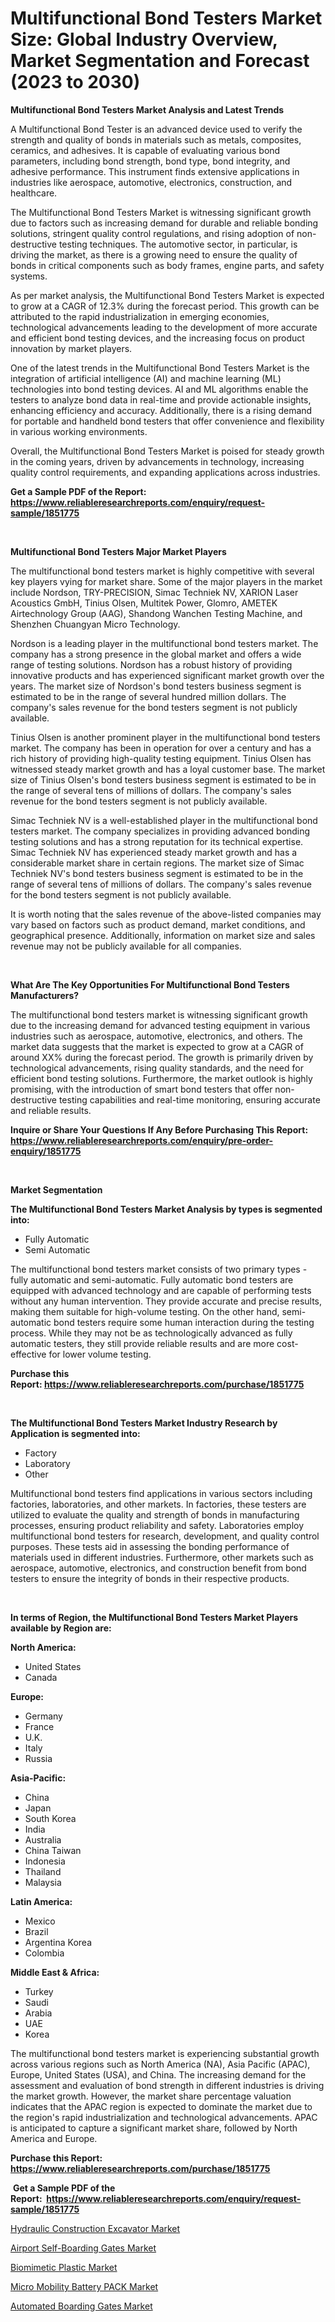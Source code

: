 <p><h1>Multifunctional Bond Testers Market Size: Global Industry Overview, Market Segmentation and Forecast (2023 to 2030)</h1></p><p><strong>Multifunctional Bond Testers Market Analysis and Latest Trends</strong></p>
<p><p>A Multifunctional Bond Tester is an advanced device used to verify the strength and quality of bonds in materials such as metals, composites, ceramics, and adhesives. It is capable of evaluating various bond parameters, including bond strength, bond type, bond integrity, and adhesive performance. This instrument finds extensive applications in industries like aerospace, automotive, electronics, construction, and healthcare.</p><p>The Multifunctional Bond Testers Market is witnessing significant growth due to factors such as increasing demand for durable and reliable bonding solutions, stringent quality control regulations, and rising adoption of non-destructive testing techniques. The automotive sector, in particular, is driving the market, as there is a growing need to ensure the quality of bonds in critical components such as body frames, engine parts, and safety systems.</p><p>As per market analysis, the Multifunctional Bond Testers Market is expected to grow at a CAGR of 12.3% during the forecast period. This growth can be attributed to the rapid industrialization in emerging economies, technological advancements leading to the development of more accurate and efficient bond testing devices, and the increasing focus on product innovation by market players.</p><p>One of the latest trends in the Multifunctional Bond Testers Market is the integration of artificial intelligence (AI) and machine learning (ML) technologies into bond testing devices. AI and ML algorithms enable the testers to analyze bond data in real-time and provide actionable insights, enhancing efficiency and accuracy. Additionally, there is a rising demand for portable and handheld bond testers that offer convenience and flexibility in various working environments.</p><p>Overall, the Multifunctional Bond Testers Market is poised for steady growth in the coming years, driven by advancements in technology, increasing quality control requirements, and expanding applications across industries.</p></p>
<p><strong>Get a Sample PDF of the Report:&nbsp; <a href="https://www.reliableresearchreports.com/enquiry/request-sample/1851775">https://www.reliableresearchreports.com/enquiry/request-sample/1851775</a></strong></p>
<p>&nbsp;</p>
<p><strong>Multifunctional Bond Testers Major Market Players</strong></p>
<p><p>The multifunctional bond testers market is highly competitive with several key players vying for market share. Some of the major players in the market include Nordson, TRY-PRECISION, Simac Techniek NV, XARION Laser Acoustics GmbH, Tinius Olsen, Multitek Power, Glomro, AMETEK Airtechnology Group (AAG), Shandong Wanchen Testing Machine, and Shenzhen Chuangyan Micro Technology.</p><p>Nordson is a leading player in the multifunctional bond testers market. The company has a strong presence in the global market and offers a wide range of testing solutions. Nordson has a robust history of providing innovative products and has experienced significant market growth over the years. The market size of Nordson's bond testers business segment is estimated to be in the range of several hundred million dollars. The company's sales revenue for the bond testers segment is not publicly available.</p><p>Tinius Olsen is another prominent player in the multifunctional bond testers market. The company has been in operation for over a century and has a rich history of providing high-quality testing equipment. Tinius Olsen has witnessed steady market growth and has a loyal customer base. The market size of Tinius Olsen's bond testers business segment is estimated to be in the range of several tens of millions of dollars. The company's sales revenue for the bond testers segment is not publicly available.</p><p>Simac Techniek NV is a well-established player in the multifunctional bond testers market. The company specializes in providing advanced bonding testing solutions and has a strong reputation for its technical expertise. Simac Techniek NV has experienced steady market growth and has a considerable market share in certain regions. The market size of Simac Techniek NV's bond testers business segment is estimated to be in the range of several tens of millions of dollars. The company's sales revenue for the bond testers segment is not publicly available.</p><p>It is worth noting that the sales revenue of the above-listed companies may vary based on factors such as product demand, market conditions, and geographical presence. Additionally, information on market size and sales revenue may not be publicly available for all companies.</p></p>
<p>&nbsp;</p>
<p><strong>What Are The Key Opportunities For Multifunctional Bond Testers Manufacturers?</strong></p>
<p><p>The multifunctional bond testers market is witnessing significant growth due to the increasing demand for advanced testing equipment in various industries such as aerospace, automotive, electronics, and others. The market data suggests that the market is expected to grow at a CAGR of around XX% during the forecast period. The growth is primarily driven by technological advancements, rising quality standards, and the need for efficient bond testing solutions. Furthermore, the market outlook is highly promising, with the introduction of smart bond testers that offer non-destructive testing capabilities and real-time monitoring, ensuring accurate and reliable results.</p></p>
<p><strong>Inquire or Share Your Questions If Any Before Purchasing This Report: <a href="https://www.reliableresearchreports.com/enquiry/pre-order-enquiry/1851775">https://www.reliableresearchreports.com/enquiry/pre-order-enquiry/1851775</a></strong></p>
<p>&nbsp;</p>
<p><strong>Market Segmentation</strong></p>
<p><strong>The Multifunctional Bond Testers Market Analysis by types is segmented into:</strong></p>
<p><ul><li>Fully Automatic</li><li>Semi Automatic</li></ul></p>
<p><p>The multifunctional bond testers market consists of two primary types - fully automatic and semi-automatic. Fully automatic bond testers are equipped with advanced technology and are capable of performing tests without any human intervention. They provide accurate and precise results, making them suitable for high-volume testing. On the other hand, semi-automatic bond testers require some human interaction during the testing process. While they may not be as technologically advanced as fully automatic testers, they still provide reliable results and are more cost-effective for lower volume testing.</p></p>
<p><strong>Purchase this Report:&nbsp;<a href="https://www.reliableresearchreports.com/purchase/1851775">https://www.reliableresearchreports.com/purchase/1851775</a></strong></p>
<p>&nbsp;</p>
<p><strong>The Multifunctional Bond Testers Market Industry Research by Application is segmented into:</strong></p>
<p><ul><li>Factory</li><li>Laboratory</li><li>Other</li></ul></p>
<p><p>Multifunctional bond testers find applications in various sectors including factories, laboratories, and other markets. In factories, these testers are utilized to evaluate the quality and strength of bonds in manufacturing processes, ensuring product reliability and safety. Laboratories employ multifunctional bond testers for research, development, and quality control purposes. These tests aid in assessing the bonding performance of materials used in different industries. Furthermore, other markets such as aerospace, automotive, electronics, and construction benefit from bond testers to ensure the integrity of bonds in their respective products.</p></p>
<p>&nbsp;</p>
<p><strong>In terms of Region, the Multifunctional Bond Testers Market Players available by Region are:</strong></p>
<p>
    <p> <strong> North America: </strong>
        <ul>
            <li>United States</li>
            <li>Canada</li>
        </ul>
        </p> 
    <p> <strong> Europe: </strong>
        <ul>
            <li>Germany</li>
            <li>France</li>
            <li>U.K.</li>
            <li>Italy</li>
            <li>Russia</li>
        </ul>
        </p> 
    <p> <strong> Asia-Pacific: </strong>
        <ul>
            <li>China</li>
            <li>Japan</li>
            <li>South Korea</li>
            <li>India</li>
            <li>Australia</li>
            <li>China Taiwan</li>
            <li>Indonesia</li>
            <li>Thailand</li>
            <li>Malaysia</li>
        </ul>
        </p> 
    <p> <strong> Latin America: </strong>
        <ul>
            <li>Mexico</li>
            <li>Brazil</li>
            <li>Argentina Korea</li>
            <li>Colombia</li>
        </ul>
        </p> 
    <p> <strong> Middle East & Africa: </strong>
        <ul>
            <li>Turkey</li>
            <li>Saudi</li>
            <li>Arabia</li>
            <li>UAE</li>
            <li>Korea</li>
        </ul>
    </p>
    </p>
<p><p>The multifunctional bond testers market is experiencing substantial growth across various regions such as North America (NA), Asia Pacific (APAC), Europe, United States (USA), and China. The increasing demand for the assessment and evaluation of bond strength in different industries is driving the market growth. However, the market share percentage valuation indicates that the APAC region is expected to dominate the market due to the region's rapid industrialization and technological advancements. APAC is anticipated to capture a significant market share, followed by North America and Europe.</p></p>
<p><strong>Purchase this Report: <a href="https://www.reliableresearchreports.com/purchase/1851775">https://www.reliableresearchreports.com/purchase/1851775</a></strong></p>
<p>&nbsp;<strong>Get a Sample PDF of the Report:&nbsp;&nbsp;<a href="https://www.reliableresearchreports.com/enquiry/request-sample/1851775">https://www.reliableresearchreports.com/enquiry/request-sample/1851775</a></strong></p>
<p><strong></strong></p>
<p><p><a href="https://github.com/RoccoManning/Market-Research-Report-List-2/blob/main/hydraulic-construction-excavator-market.md">Hydraulic Construction Excavator Market</a></p><p><a href="https://www.linkedin.com/pulse/airport-self-boarding-gates-market-research-report-unlocks-zwe1e/">Airport Self-Boarding Gates Market</a></p><p><a href="https://medium.com/@ryansai15420/biomimetic-plastic-market-exploring-market-share-market-trends-and-future-growth-00b0597cde7f">Biomimetic Plastic Market</a></p><p><a href="https://medium.com/@abdulkazi7580/micro-mobility-battery-pack-market-analysis-and-sze-forecasted-for-period-from-2023-to-2030-e1a6745412ea">Micro Mobility Battery PACK Market</a></p><p><a href="https://www.linkedin.com/pulse/automated-boarding-gates-market-size-2023-2030-global-fovve/">Automated Boarding Gates Market</a></p></p>